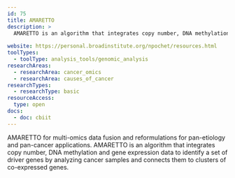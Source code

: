 ```yaml
---
id: 75
title: AMARETTO
description: >
  AMARETTO is an algorithm that integrates copy number, DNA methylation and gene expression data to identify a set of driver genes by analyzing cancer samples and connects them to clusters of co-expressed genes.
  
website: https://personal.broadinstitute.org/npochet/resources.html
toolTypes:
  - toolType: analysis_tools/genomic_analysis
researchAreas:
  - researchArea: cancer_omics
  - researchArea: causes_of_cancer
researchTypes:
  - researchType: basic
resourceAccess:
  type: open
docs:
  - doc: cbiit
---
```

AMARETTO for multi-omics data fusion and reformulations for pan-etiology and pan-cancer applications. AMARETTO is an algorithm that integrates copy number, DNA methylation and gene expression data to identify a set of driver genes by analyzing cancer samples and connects them to clusters of co-expressed genes.
